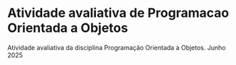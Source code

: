 # Atividade avaliativa de Programacao Orientada a Objetos
Atividade avaliativa da disciplina Programação Orientada a Objetos.  Junho 2025
